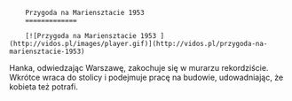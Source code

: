 
        Przygoda na Mariensztacie 1953 
        =============
        
        [![Przygoda na Mariensztacie 1953 ](http://vidos.pl/images/player.gif)](http://vidos.pl/przygoda-na-mariensztacie-1953)
        
        
 Hanka, odwiedzając Warszawę, zakochuje się w murarzu rekordziście. Wkrótce wraca do stolicy i podejmuje pracę na budowie, udowadniając, że kobieta też potrafi.
    